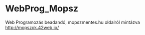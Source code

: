 # WebProg_Mopsz
Web Programozás beadandó, mopszmentes.hu oldalról mintázva
http://mopszok.42web.io/
